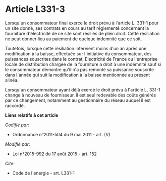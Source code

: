 # Article L331-3

Lorsqu'un consommateur final exerce le droit prévu à l'article L. 331-1 pour un site donné, ses contrats en cours au tarif
réglementé concernant la fourniture d'électricité de ce site sont résiliés de plein droit. Cette résiliation ne peut donner
lieu au paiement de quelque indemnité que ce soit.

Toutefois, lorsque cette résiliation intervient moins d'un an après une modification à la baisse, effectuée sur l'initiative
du consommateur, des puissances souscrites dans le contrat, Electricité de France ou l'entreprise locale de distribution
chargée de la fourniture a droit à une indemnité sauf si le consommateur démontre qu'il n'a pas remonté sa puissance
souscrite dans l'année qui suit la modification à la baisse mentionnée au présent alinéa.

Lorsqu'un consommateur ayant déjà exercé le droit prévu à l'article L. 331-1 change à nouveau de fournisseur, il est seul
redevable des coûts générés par ce changement, notamment au gestionnaire du réseau auquel il est raccordé.

**Liens relatifs à cet article**

_Codifié par_:

  - Ordonnance n°2011-504 du 9 mai 2011 - art. (V)

_Modifié par_:

  - Loi n°2015-992 du 17 août 2015 - art. 152

_Cite_:

  - Code de l'énergie - art. L331-1
